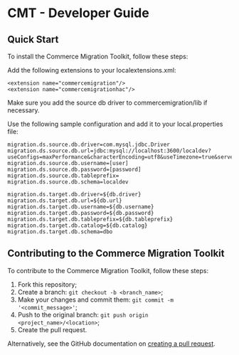 # CMT - Developer Guide

## Quick Start

To install the Commerce Migration Toolkit, follow these steps:

Add the following extensions to your localextensions.xml:
```
<extension name="commercemigration"/>
<extension name="commercemigrationhac"/>
```

Make sure you add the source db driver to commercemigration/lib if necessary.

Use the following sample configuration and add it to your local.properties file:

```
migration.ds.source.db.driver=com.mysql.jdbc.Driver
migration.ds.source.db.url=jdbc:mysql://localhost:3600/localdev?useConfigs=maxPerformance&characterEncoding=utf8&useTimezone=true&serverTimezone=UTC&nullCatalogMeansCurrent=true
migration.ds.source.db.username=[user]
migration.ds.source.db.password=[password]
migration.ds.source.db.tableprefix=
migration.ds.source.db.schema=localdev

migration.ds.target.db.driver=${db.driver}
migration.ds.target.db.url=${db.url}
migration.ds.target.db.username=${db.username}
migration.ds.target.db.password=${db.password}
migration.ds.target.db.tableprefix=${db.tableprefix}
migration.ds.target.db.catalog=${db.catalog}
migration.ds.target.db.schema=dbo

```


## Contributing to the Commerce Migration Toolkit

To contribute to the Commerce Migration Toolkit, follow these steps:

1. Fork this repository;
2. Create a branch: `git checkout -b <branch_name>`;
3. Make your changes and commit them: `git commit -m '<commit_message>'`;
4. Push to the original branch: `git push origin <project_name>/<location>`;
5. Create the pull request.

Alternatively, see the GitHub documentation on [creating a pull request](https://help.github.com/en/github/collaborating-with-issues-and-pull-requests/creating-a-pull-request).

